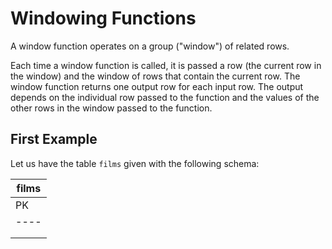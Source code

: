 # Windowing Functions

A window function operates on a group ("window") of related rows.

Each time a window function is called, it is passed a row (the current row in the window) and the window of rows that contain the current row. The window function returns one output row for each input row. The output depends on the individual row passed to the function and the values of the other rows in the window passed to the function. 

## First Example

Let us have the table `films` given with the following schema:

|      films                  |
|-----------------------------|
| PK | id           | Integer |
|----|--------------|---------|
|    | release_year | Integer |
|    | rating       | Numeric |


